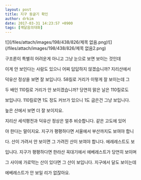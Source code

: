 ```yaml
---
layout: post
title: 지구 둥글기 확인
author: drkim
date: 2017-03-31 14:23:57 +0900
tags: [깨달음의대화]
---
```


![](/files/attach/images/198/438/826/제목 없음.png)![](/files/attach/images/198/438/826/제목 없음2.png) 

  


  


구조론이 특별히 어려운게 아니고 그냥 눈으로 보면 보이는 것인데

이게 안 보인다는 사람도 있으니 어찌 답답하지 않겠습니까? 지리산에서

덕유산 정상을 보면 잘 보입니다. 58킬로 거리가 이렇게 잘 보이는데 그

두 배인 110킬로 거리가 안 보이겠습니까? 당연히 맑은 날은 110킬로도

보입니다. 110킬로면 1도 정도 커브가 있으니 1도 굽은건 그냥 보입니다.

높은 산에서 보면 더 잘 보이지요.

  


지리산 세석평전과 덕유산 정상은 얼추 비슷합니다. 같은 고도에 있어

야 한다는 말이지요. 지구가 평평하다면 서울에서 부산까지도 보여야 합니

다. 산이 가려서 안 보이면 그 가려진 산이 보여야 합니다. 에레레스트도 보

입니다. 지구가 평평하다면 한라산 꼭대기에서 에베레스트가 당연히 보이며

그 사이에 가로막는 산이 있다면 그 산이 보입니다. 지구에서 달도 보이는데

에베레스트가 안 보일 리가 없잖아요.
